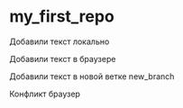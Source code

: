 ﻿# my_first_repo

Добавили текст локально

Добавили текст в браузере

Добавили текст в новой ветке new_branch

Конфликт браузер
